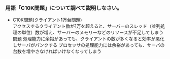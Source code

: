 ### 用語「C10K問題」について調べて説明しなさい。

- C10K問題(クライアント1万台問題)  
  アクセスするクライアント数が1万を超えると、サーバーのスレッド（並列処理の単位）数が増え、サーバーのメモリーなどのリソースが不足してしまう問題
  処理能力に余裕があっても、クライアントの数が多くなると効率が悪化しサーバがパンクする
  プロセッサの処理能力には余裕があっても、サーバの台数を増やさなければいけなくなってしまう
